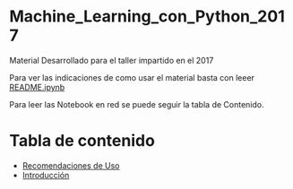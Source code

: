 # Machine_Learning_con_Python_2017
Material Desarrollado para el taller impartido en el 2017

Para ver las indicaciones de como usar el material basta con leeer [README.ipynb](https://github.com/dlegor/Machine_Learning_con_Python_2017/blob/master/README.ipynb)

Para leer las Notebook en red se puede seguir la tabla de Contenido.

Tabla de contenido
==================
 * [Recomendaciones de Uso](http://nbviewer.jupyter.org/github/dlegor/Machine_Learning_con_Python_2017/blob/master/README.ipynb)
 * [Introducción](http://nbviewer.jupyter.org/github/dlegor/Machine_Learning_con_Python_2017/blob/master/Notebooks/00_Introduccion_ML.ipynb)
